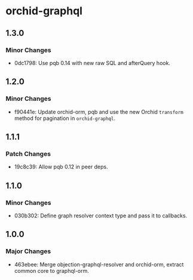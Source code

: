 # orchid-graphql

## 1.3.0

### Minor Changes

- 0dc1798: Use pqb 0.14 with new raw SQL and afterQuery hook.

## 1.2.0

### Minor Changes

- f90441e: Update orchid-orm, pqb and use the new Orchid `transform` method for pagination in `orchid-graphql`.

## 1.1.1

### Patch Changes

- 19c8c39: Allow pqb 0.12 in peer deps.

## 1.1.0

### Minor Changes

- 030b302: Define graph resolver context type and pass it to callbacks.

## 1.0.0

### Major Changes

- 463ebee: Merge objection-graphql-resolver and orchid-orm, extract common core to graphql-orm.
